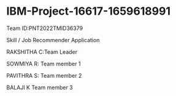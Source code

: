 # IBM-Project-16617-1659618991



Team ID:PNT2022TMID36379

Skill / Job Recommender Application

RAKSHITHA C:Team Leader

SOWMIYA R: Team member 1

PAVITHRA S: Team member 2

BALAJI K Team member 3

